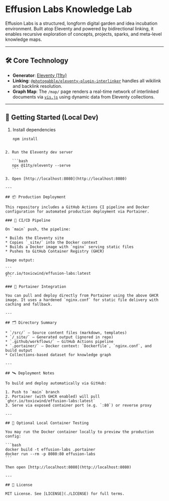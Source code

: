 # Effusion Labs Knowledge Lab

Effusion Labs is a structured, longform digital garden and idea incubation environment. Built atop Eleventy and powered by bidirectional linking, it enables recursive exploration of concepts, projects, sparks, and meta-level knowledge maps.

---

## 🛠️ Core Technology

- **Generator**: [Eleventy (11ty)](https://www.11ty.dev/)
- **Linking**: [`@photogabble/eleventy-plugin-interlinker`](https://github.com/photogabble/eleventy-plugin-interlinker) handles all wikilink and backlink resolution.
- **Graph Map**: The `/map/` page renders a real-time network of interlinked documents via [`vis.js`](https://visjs.org/) using dynamic data from Eleventy collections.

---

## 🚀 Getting Started (Local Dev)

1. Install dependencies  
   ```bash
   npm install
````

2. Run the Eleventy dev server

   ```bash
   npx @11ty/eleventy --serve
   ```

3. Open [http://localhost:8080](http://localhost:8080)

---

## 📦 Production Deployment

This repository includes a GitHub Actions CI pipeline and Docker configuration for automated production deployment via Portainer.

### 🔧 CI/CD Pipeline

On `main` push, the pipeline:

* Builds the Eleventy site
* Copies `_site/` into the Docker context
* Builds a Docker image with `nginx` serving static files
* Pushes to GitHub Container Registry (GHCR)

Image output:

```
ghcr.io/toxicwind/effusion-labs:latest
```

### 🔄 Portainer Integration

You can pull and deploy directly from Portainer using the above GHCR image. It uses a hardened `nginx.conf` for static file delivery with caching and fallback.

---

## 🗂 Directory Summary

* `/src/` — Source content files (markdown, templates)
* `/_site/` — Generated output (ignored in repo)
* `.github/workflows/` — GitHub Actions pipeline
* `.portainer/` — Docker context: `Dockerfile`, `nginx.conf`, and build output
* Collections-based dataset for knowledge graph

---

## 🛰️ Deployment Notes

To build and deploy automatically via GitHub:

1. Push to `main` branch
2. Portainer (with GHCR enabled) will pull `ghcr.io/toxicwind/effusion-labs:latest`
3. Serve via exposed container port (e.g. `:80`) or reverse proxy

---

## 🧪 Optional Local Container Testing

You may run the Docker container locally to preview the production config:

```bash
docker build -t effusion-labs .portainer
docker run --rm -p 8080:80 effusion-labs
```

Then open [http://localhost:8080](http://localhost:8080)

---

## 📄 License

MIT License. See [LICENSE](./LICENSE) for full terms.